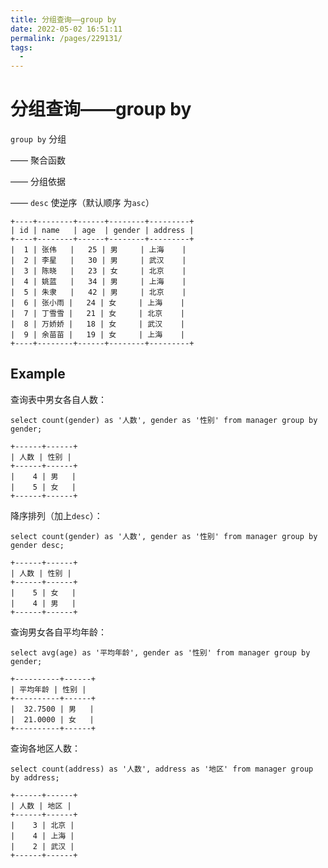 ```yaml
---
title: 分组查询——group by
date: 2022-05-02 16:51:11
permalink: /pages/229131/
tags:
  - 
---
```

# 分组查询——group by

`group by` 分组

—— 聚合函数

—— 分组依据

—— `desc` 使逆序（默认顺序 为`asc`）

```mysql
+----+--------+------+--------+---------+
| id | name   | age  | gender | address |
+----+--------+------+--------+---------+
|  1 | 张伟   |   25 | 男     | 上海    |
|  2 | 李星   |   30 | 男     | 武汉    |
|  3 | 陈晓   |   23 | 女     | 北京    |
|  4 | 姚蓝   |   34 | 男     | 上海    |
|  5 | 朱隶   |   42 | 男     | 北京    |
|  6 | 张小雨 |   24 | 女     | 上海    |
|  7 | 丁雪雪 |   21 | 女     | 北京    |
|  8 | 万娇娇 |   18 | 女     | 武汉    |
|  9 | 余苗苗 |   19 | 女     | 上海    |
+----+--------+------+--------+---------+
```

## Example

查询表中男女各自人数：

```mysql
select count(gender) as '人数', gender as '性别' from manager group by gender;
```

```mysql
+------+------+
| 人数 | 性别 |
+------+------+
|    4 | 男   |
|    5 | 女   |
+------+------+
```

降序排列（加上`desc`）：

```mysql
select count(gender) as '人数', gender as '性别' from manager group by gender desc;
```

```mysql
+------+------+
| 人数 | 性别 |
+------+------+
|    5 | 女   |
|    4 | 男   |
+------+------+
```

查询男女各自平均年龄：

```mysql
select avg(age) as '平均年龄', gender as '性别' from manager group by gender;
```

```mysql
+----------+------+
| 平均年龄 | 性别 |
+----------+------+
|  32.7500 | 男   |
|  21.0000 | 女   |
+----------+------+
```

查询各地区人数：

```mysql
select count(address) as '人数', address as '地区' from manager group by address;
```

```mysql
+------+------+
| 人数 | 地区 |
+------+------+
|    3 | 北京 |
|    4 | 上海 |
|    2 | 武汉 |
+------+------+
```

